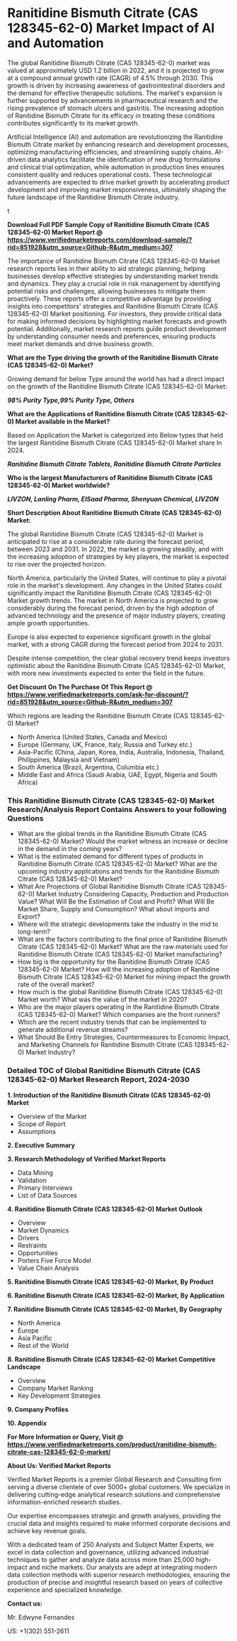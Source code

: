 <meta name="title" content="Global Ranitidine Bismuth Citrate (CAS 128345-62-0) Market Impact of AI and Automation"><meta name="description" content="The global Ranitidine Bismuth Citrate (CAS 128345-62-0) market was valued at approximately USD 1.2 billion in 2022, and it is projected to grow at a compound annual gr"><meta name="title" content="Ranitidine Bismuth Citrate (CAS 128345-62-0) Market Size, Share, Scope, Trends, Growth, Opportunities, Analysis, Forecast"><h1>Ranitidine Bismuth Citrate (CAS 128345-62-0) Market Impact of AI and Automation</h1><p>The global Ranitidine Bismuth Citrate (CAS 128345-62-0) market was valued at approximately USD 1.2 billion in 2022, and it is projected to grow at a compound annual growth rate (CAGR) of 4.5% through 2030. This growth is driven by increasing awareness of gastrointestinal disorders and the demand for effective therapeutic solutions. The market's expansion is further supported by advancements in pharmaceutical research and the rising prevalence of stomach ulcers and gastritis. The increasing adoption of Ranitidine Bismuth Citrate for its efficacy in treating these conditions contributes significantly to its market growth.</p><p>Artificial Intelligence (AI) and automation are revolutionizing the Ranitidine Bismuth Citrate market by enhancing research and development processes, optimizing manufacturing efficiencies, and streamlining supply chains. AI-driven data analytics facilitate the identification of new drug formulations and clinical trial optimization, while automation in production lines ensures consistent quality and reduces operational costs. These technological advancements are expected to drive market growth by accelerating product development and improving market responsiveness, ultimately shaping the future landscape of the Ranitidine Bismuth Citrate industry.</p>t</p><p id="" class=""><strong>Download Full PDF Sample Copy of Ranitidine Bismuth Citrate (CAS 128345-62-0) Market Report @ <a href="https://www.verifiedmarketreports.com/download-sample/?rid=851928&utm_source=Github-R&utm_medium=307" target="_blank">https://www.verifiedmarketreports.com/download-sample/?rid=851928&utm_source=Github-R&utm_medium=307</a></strong></p><p>The importance of&nbsp;Ranitidine Bismuth Citrate (CAS 128345-62-0) Market research reports lies in their ability to aid strategic planning, helping businesses develop effective strategies by understanding market trends and dynamics. They play a crucial role in risk management by identifying potential risks and challenges, allowing businesses to mitigate them proactively. These reports offer a competitive advantage by providing insights into competitors' strategies and Ranitidine Bismuth Citrate (CAS 128345-62-0) Market positioning. For investors, they provide critical data for making informed decisions by highlighting market forecasts and growth potential. Additionally, market research reports guide product development by understanding consumer needs and preferences, ensuring products meet market demands and drive business growth.</p><p><strong>What are the&nbsp;Type driving the growth of the Ranitidine Bismuth Citrate (CAS 128345-62-0) Market?</strong></p><p id="" class="">Growing demand for below Type around the world has had a direct impact on the growth of the Ranitidine Bismuth Citrate (CAS 128345-62-0) Market:</p><em><strong>98% Purity Type,99% Purity Type, Others</strong></em></p><strong>What are the&nbsp;Applications&nbsp;of Ranitidine Bismuth Citrate (CAS 128345-62-0) Market available in the Market?</strong></p><p id="" class="">Based on Application the Market is categorized into Below types that held the largest Ranitidine Bismuth Citrate (CAS 128345-62-0) Market share In 2024.</p><em><strong>Ranitidine Bismuth Citrate Tablets, Ranitidine Bismuth Citrate Particles</strong></em></p><strong>Who is the largest Manufacturers of Ranitidine Bismuth Citrate (CAS 128345-62-0) Market worldwide?</strong></p><p><em><strong>LIVZON, Lanling Pharm, ElSaad Pharma, Shenyuan Chemical, LIVZON</strong></em></p><p id="" class=""><strong>Short Description About Ranitidine Bismuth Citrate (CAS 128345-62-0) Market:</strong></p><p>The global Ranitidine Bismuth Citrate (CAS 128345-62-0) Market is anticipated to rise at a considerable rate during the forecast period, between 2023 and 2031. In 2022, the market is growing steadily, and with the increasing adoption of strategies by key players, the market is expected to rise over the projected horizon.</p><p>North America, particularly the United States, will continue to play a pivotal role in the market's development. Any changes in the United States could significantly impact the Ranitidine Bismuth Citrate (CAS 128345-62-0) Market growth trends. The market in North America is projected to grow considerably during the forecast period, driven by the high adoption of advanced technology and the presence of major industry players, creating ample growth opportunities.</p><p>Europe is also expected to experience significant growth in the global market, with a strong CAGR during the forecast period from 2024 to 2031.</p><p>Despite intense competition, the clear global recovery trend keeps investors optimistic about the Ranitidine Bismuth Citrate (CAS 128345-62-0) Market, with more new investments expected to enter the field in the future.</p><p id="" class=""><strong>Get Discount On The Purchase Of This Report @ <a href="https://www.verifiedmarketreports.com/ask-for-discount/?rid=851928&utm_source=Github-R&utm_medium=307" target="_blank">https://www.verifiedmarketreports.com/ask-for-discount/?rid=851928&utm_source=Github-R&utm_medium=307</a></strong></p>Which regions are leading the Ranitidine Bismuth Citrate (CAS 128345-62-0) Market?</p><ul><li>North America (United States, Canada and Mexico)</li><li>Europe (Germany, UK, France, Italy, Russia and Turkey etc.)</li><li>Asia-Pacific (China, Japan, Korea, India, Australia, Indonesia, Thailand, Philippines, Malaysia and Vietnam)</li><li>South America (Brazil, Argentina, Columbia etc.)</li><li>Middle East and Africa (Saudi Arabia, UAE, Egypt, Nigeria and South Africa)</li></ul><h3 id="" class="">This Ranitidine Bismuth Citrate (CAS 128345-62-0) Market Research/Analysis Report Contains Answers to your following Questions</h3><ul><li>What are the global trends in the Ranitidine Bismuth Citrate (CAS 128345-62-0) Market? Would the market witness an increase or decline in the demand in the coming years?</li><li>What is the estimated demand for different types of products in Ranitidine Bismuth Citrate (CAS 128345-62-0) Market? What are the upcoming industry applications and trends for the Ranitidine Bismuth Citrate (CAS 128345-62-0) Market?</li><li>What Are Projections of Global Ranitidine Bismuth Citrate (CAS 128345-62-0) Market Industry Considering Capacity, Production and Production Value? What Will Be the Estimation of Cost and Profit? What Will Be Market Share, Supply and Consumption? What about imports and Export?</li><li>Where will the strategic developments take the industry in the mid to long-term?</li><li>What are the factors contributing to the final price of Ranitidine Bismuth Citrate (CAS 128345-62-0) Market? What are the raw materials used for Ranitidine Bismuth Citrate (CAS 128345-62-0) Market manufacturing?</li><li>How big is the opportunity for the Ranitidine Bismuth Citrate (CAS 128345-62-0) Market? How will the increasing adoption of Ranitidine Bismuth Citrate (CAS 128345-62-0) Market for mining impact the growth rate of the overall market?</li><li>How much is the global Ranitidine Bismuth Citrate (CAS 128345-62-0) Market worth? What was the value of the market In 2020?</li><li>Who are the major players operating in the Ranitidine Bismuth Citrate (CAS 128345-62-0) Market? Which companies are the front runners?</li><li>Which are the recent industry trends that can be implemented to generate additional revenue streams?</li><li>What Should Be Entry Strategies, Countermeasures to Economic Impact, and Marketing Channels for Ranitidine Bismuth Citrate (CAS 128345-62-0) Market Industry?</li></ul><h3 id="" class="">Detailed TOC of Global Ranitidine Bismuth Citrate (CAS 128345-62-0) Market Research Report, 2024-2030</h3><p id="" class=""><strong>1. Introduction of the Ranitidine Bismuth Citrate (CAS 128345-62-0) Market</strong></p><ul><li>Overview of the Market</li><li>Scope of Report</li><li>Assumptions</li></ul><p id="" class=""><strong>2. Executive Summary</strong></p><p id="" class=""><strong>3. Research Methodology of Verified Market Reports</strong></p><ul><li>Data Mining</li><li>Validation</li><li>Primary Interviews</li><li>List of Data Sources</li></ul><p id="" class=""><strong>4. Ranitidine Bismuth Citrate (CAS 128345-62-0) Market Outlook</strong></p><ul><li>Overview</li><li>Market Dynamics</li><li>Drivers</li><li>Restraints</li><li>Opportunities</li><li>Porters Five Force Model</li><li>Value Chain Analysis</li></ul><p id="" class=""><strong>5. Ranitidine Bismuth Citrate (CAS 128345-62-0) Market, By Product</strong></p><p id="" class=""><strong>6. Ranitidine Bismuth Citrate (CAS 128345-62-0) Market, By Application</strong></p><p id="" class=""><strong>7. Ranitidine Bismuth Citrate (CAS 128345-62-0) Market, By Geography</strong></p><ul><li>North America</li><li>Europe</li><li>Asia Pacific</li><li>Rest of the World</li></ul><p id="" class=""><strong>8. Ranitidine Bismuth Citrate (CAS 128345-62-0) Market Competitive Landscape</strong></p><ul><li>Overview</li><li>Company Market Ranking</li><li>Key Development Strategies</li></ul><p id="" class=""><strong>9. Company Profiles</strong></p><p id="" class=""><strong>10. Appendix</strong></p><p id="" class=""><strong>For More Information or Query, Visit @ <a href="https://www.verifiedmarketreports.com/product/ranitidine-bismuth-citrate-cas-128345-62-0-market/" target="_blank">https://www.verifiedmarketreports.com/product/ranitidine-bismuth-citrate-cas-128345-62-0-market/</a></strong></p><p id="" class=""><strong>About Us: Verified Market Reports</strong></p><p id="" class="">Verified Market Reports is a premier Global Research and Consulting firm serving a diverse clientele of over 5000+ global customers. We specialize in delivering cutting-edge analytical research solutions and comprehensive information-enriched research studies.</p><p id="" class="">Our expertise encompasses strategic and growth analyses, providing the crucial data and insights required to make informed corporate decisions and achieve key revenue goals.</p><p id="" class="">With a dedicated team of 250 Analysts and Subject Matter Experts, we excel in data collection and governance, utilizing advanced industrial techniques to gather and analyze data across more than 25,000 high-impact and niche markets. Our analysts are adept at integrating modern data collection methods with superior research methodologies, ensuring the production of precise and insightful research based on years of collective experience and specialized knowledge.</p><p id="" class=""><strong>Contact us:</strong></p><p id="" class="">Mr. Edwyne Fernandes</p><p id="" class="">US: +1(302) 551-2611</p>